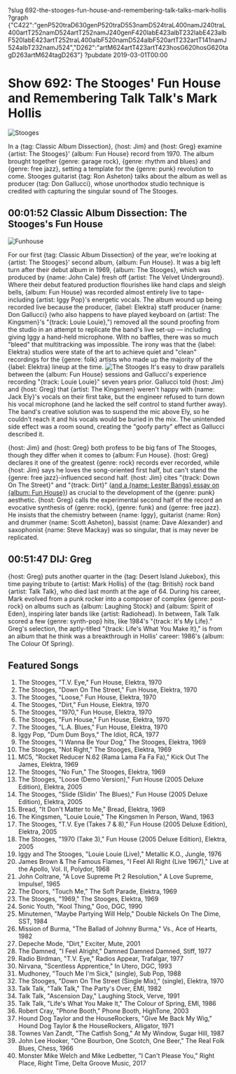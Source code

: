 ?slug 692-the-stooges-fun-house-and-remembering-talk-talks-mark-hollis
?graph {"C422":"genP520traD630genP520traD553namD524traL400namJ240traL400artT252namD524artT252namJ240genF420labE423albT232labE423albF520labE423artT252traL400albF520namD524albF520artT232artT141namJ524albT232namJ524","D262":"artM624artT423artT423hosG620hosG620tagD263artM624tagD263"}
?pubdate 2019-03-01T00:00

# Show 692: The Stooges' Fun House and Remembering Talk Talk's Mark Hollis

![Stooges](//static.soundopinions.org/images/2019/stooges.jpg)

In a {tag: Classic Album Dissection}, {host: Jim} and {host: Greg} examine {artist: The Stooges}' {album: Fun House} record from 1970. The album brought together {genre: garage rock}, {genre: rhythm and blues} and {genre: free jazz}, setting a template for the {genre: punk} revolution to come. Stooges guitarist {tag: Ron Asheton} talks about the album as well as producer {tag: Don Gallucci}, whose unorthodox studio technique is credited with capturing the singular sound of The Stooges. 


## 00:01:52 Classic Album Dissection: The Stooges's Fun House
![Funhouse](https://is1-ssl.mzstatic.com/image/thumb/Music/v4/57/e4/f5/57e4f55c-67d2-bd68-3970-a02070fd2fb3/source/600x600bb.jpg "3855407/843836692")

For our first {tag: Classic Album Dissection} of the year, we're looking at {artist: The Stooges}' second album, {album: Fun House}. It was a big left turn after their debut album in 1969, {album: The Stooges}, which was produced by {name: John Cale} fresh off {artist: The Velvet Underground}. Where their debut featured production flourishes like hand claps and sleigh bells, {album: Fun House} was recorded almost entirely live to tape- including {artist: Iggy Pop}'s energetic vocals. The album wound up being recorded live because the producer, {label: Elektra} staff producer {name: Don Gallucci} (who also happens to have played keyboard on {artist: The Kingsmen}'s "{track: Louie Louie},") removed all the sound proofing from the studio in an attempt to replicate the band's live set-up — including giving Iggy a hand-held microphone. With no baffles, there was so much "bleed" that multitracking was impossible. The irony was that the {label: Elektra} studios were state of the art to achieve quiet and "clean" recordings for the {genre: folk} artists who made up the majority of the {label: Elektra} lineup at the time. 
![The Stooges](//static.soundopinions.org/images/2019/stoogesRUG.jpg)
It's easy to draw parallels between the {album: Fun House} sessions and Gallucci's experience recording "{track: Louie Louie}" seven years prior. Gallucci told {host: Jim} and {host: Greg} that {artist: The Kingsmen} weren't happy with {name: Jack Ely}'s vocals on their first take, but the engineer refused to turn down his vocal microphone (and he lacked the self control to stand further away). The band's creative solution was to suspend the mic above Ely, so he couldn't reach it and his vocals would be buried in the mix. The unintended side effect was a room sound, creating the "goofy party" effect as Gallucci described it. 

{host: Jim} and {host: Greg} both profess to be big fans of The Stooges, though they differ when it comes to {album: Fun House}. {host: Greg} declares it one of the greatest {genre: rock} records ever recorded, while {host: Jim} says he loves the song-oriented first half, but can't stand the {genre: free jazz}-influenced second half. {host: Jim} cites "{track: Down On The Street}" and "{track: Dirt}" ([and a {name: Lester Bangs} essay on {album: Fun House}](https://web.archive.org/web/20071217234128/http://www.creemmagazine.com/_site/BeatGoesOn/IggyPop/OfPopAndPiesPt001.html)) as crucial to the development of the {genre: punk} aesthetic. {host: Greg} calls the experimental second half of the record an evocative synthesis of {genre: rock}, {genre: funk} and {genre: free jazz}. He insists that the chemistry between {name: Iggy}, guitarist {name: Ron} and drummer {name: Scott Asheton}, bassist {name: Dave Alexander} and saxophonist {name: Steve Mackay} was so singular, that is may never be replicated.    


## 00:51:47 DIJ: Greg
{host: Greg} puts another quarter in the {tag: Desert Island Jukebox}, this time paying tribute to {artist: Mark Hollis} of the {tag: British} rock band {artist: Talk Talk}, who died last month at the age of 64. During his career, Mark evolved from a punk rocker into a composer of complex {genre: post-rock} on albums such as {album: Laughing Stock} and {album: Spirit of Eden}, inspiring later bands like {artist: Radiohead}. In between, Talk Talk scored a few {genre: synth-pop} hits, like 1984's "{track: It's My Life}." Greg's selection, the aptly-titled "{track: Life's What You Make It}," is from an album that he think was a breakthrough in Hollis' career: 1986's {album: The Colour Of Spring}. 

## Featured Songs
1. The Stooges, "T.V. Eye," Fun House, Elektra, 1970
1. The Stooges, "Down On The Street," Fun House, Elektra, 1970
1. The Stooges, "Loose," Fun House, Elektra, 1970
1. The Stooges, "Dirt," Fun House, Elektra, 1970
1. The Stooges, "1970," Fun House, Elektra, 1970
1. The Stooges, "Fun House," Fun House, Elektra, 1970
1. The Stooges, "L.A. Blues," Fun House, Elektra, 1970
1. Iggy Pop, "Dum Dum Boys," The Idiot, RCA, 1977
1. The Stooges, "I Wanna Be Your Dog," The Stooges, Elektra, 1969
1. The Stooges, "Not Right," The Stooges, Elektra, 1969
1. MC5, "Rocket Reducer N.62 (Rama Lama Fa Fa Fa)," Kick Out The James, Elektra, 1969
1. The Stooges, "No Fun," The Stooges, Elektra, 1969
1. The Stooges, "Loose (Demo Version)," Fun House (2005 Deluxe Edition), Elektra, 2005
1. The Stooges, "Slide (Slidin' The Blues)," Fun House (2005 Deluxe Edition), Elektra, 2005
1. Bread, "It Don't Matter to Me," Bread, Elektra, 1969
1. The Kingsmen, "Louie Louie," The Kingsmen In Person, Wand, 1963
1. The Stooges, "T.V. Eye (Takes 7 & 8)," Fun House (2005 Deluxe Edition), Elektra, 2005
1. The Stooges, "1970 (Take 3)," Fun House (2005 Deluxe Edition), Elektra, 2005
1. Iggy and The Stooges, "Louie Louie (Live)," Metallic K.O., Jungle, 1976
1. James Brown & The Famous Flames, "I Feel All Right (Live 1967)," Live at the Apollo, Vol. II, Polydor, 1968
1. John Coltrane, "A Love Supreme Pt 2 Resolution," A Love Supreme, Impulse!, 1965
1. The Doors, "Touch Me," The Soft Parade, Elektra, 1969
1. The Stooges, "1969," The Stooges, Elektra, 1969
1. Sonic Youth, "Kool Thing," Goo, DGC, 1990
1. Minutemen, "Maybe Partying Will Help," Double Nickels On The Dime, SST, 1984
1. Mission of Burma, "The Ballad of Johnny Burma," Vs., Ace of Hearts, 1982
1. Depeche Mode, "Dirt," Exciter, Mute, 2001
1. The Damned, "I Feel Alright," Damned Damned Damned, Stiff, 1977
1. Radio Birdman, "T.V. Eye," Radios Appear, Trafalgar, 1977
1. Nirvana, "Scentless Apprentice," In Utero, DGC, 1993
1. Mudhoney, "Touch Me I'm Sick," (single), Sub Pop, 1988
1. The Stooges, "Down On The Street (Single Mix)," (single), Elektra, 1970
1. Talk Talk, "Talk Talk," The Party's Over, EMI, 1982
1. Talk Talk, "Ascension Day," Laughing Stock, Verve, 1991
1. Talk Talk, "Life's What You Make It," The Colour of Spring, EMI, 1986
1. Robert Cray, "Phone Booth," Phone Booth, HighTone, 2003
1. Hound Dog Taylor and the HouseRockers, "Give Me Back My Wig," Hound Dog Taylor & the HouseRockers, Alligator, 1971
1. Townes Van Zandt, "The Catfish Song," At My Window, Sugar Hill, 1987
1. John Lee Hooker, "One Bourbon, One Scotch, One Beer," The Real Folk Blues, Chess, 1966
1. Monster Mike Welch and Mike Ledbetter, "I Can't Please You," Right Place, Right Time, Delta Groove Music, 2017
